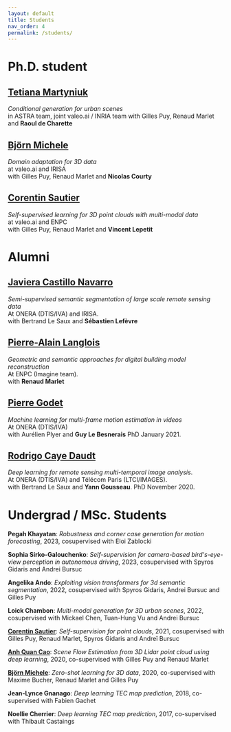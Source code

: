 ```yaml
---
layout: default
title: Students
nav_order: 4
permalink: /students/
---
```


# Ph.D. student

## [Tetiana Martyniuk](https://scholar.google.com/citations?user=Ur0vgfMAAAAJ&hl=en)
*Conditional generation for urban scenes* </br>
in ASTRA team, joint valeo.ai / INRIA team
with Gilles Puy, Renaud Marlet and **Raoul de Charette**

## [Björn Michele](https://www.bjoernmichele.com/)
*Domain adaptation for 3D data* <br/>
at valeo.ai and IRISA <br/>
with Gilles Puy, Renaud Marlet and **Nicolas Courty**

## [Corentin Sautier](https://fr.linkedin.com/in/corentin-sautier-74415917b)
*Self-supervised learning for 3D point clouds with multi-modal data* <br/>
at valeo.ai and ENPC <br/>
with Gilles Puy, Renaud Marlet and **Vincent Lepetit**

# Alumni

## [Javiera Castillo Navarro](https://javicastillo.ml/)
*Semi-supervised semantic segmentation of large scale remote sensing data* <br/>
At ONERA (DTIS/IVA) and IRISA. <br/>
with Bertrand Le Saux and **Sébastien Lefèvre**

## [Pierre-Alain Langlois](http://imagine.enpc.fr/~langloip/index.html?page=CV)
*Geometric and semantic approaches for digital building model reconstruction* <br/>
At ENPC (Imagine team). <br/>
with **Renaud Marlet**

## [Pierre Godet](https://pgodet.github.io/)
*Machine learning for multi-frame motion estimation in videos* <br/>
At ONERA (DTIS/IVA) <br/>
with Aurélien Plyer and **Guy Le Besnerais**
PhD January 2021.

## [Rodrigo Caye Daudt](https://rcdaudt.github.io/)
*Deep learning for remote sensing multi-temporal image analysis*. <br/>
At ONERA (DTIS/IVA) and Télécom Paris (LTCI/IMAGES). <br/>
with Bertrand Le Saux and **Yann Gousseau**.
PhD November 2020.


# Undergrad / MSc. Students

**Pegah Khayatan**: *Robustness and corner case generation for motion forecasting*, 2023, cosupervised with Eloi Zablocki

**Sophia Sirko-Galouchenko**: *Self-supervision for camera-based bird's-eye-view perception in autonomous driving*, 2023, cosupervised with Spyros Gidaris and Andrei Bursuc

**Angelika Ando**: *Exploiting vision transformers for 3d semantic segmentation*, 2022, cosupervised with Spyros Gidaris, Andrei Bursuc and Gilles Puy

**Loick Chambon**: *Multi-modal generation for 3D urban scenes*, 2022, cosupervised with Mickael Chen, Tuan-Hung Vu and Andrei Bursuc

[**Corentin Sautier**](https://fr.linkedin.com/in/corentin-sautier-74415917b): *Self-supervision for point clouds*, 2021, cosupervised with Gilles Puy, Renaud Marlet, Spyros Gidaris and Andreï Bursuc

[**Anh Quan Cao**](https://anhquancao.github.io/): *Scene Flow Estimation from 3D Lidar point cloud using deep learning*, 2020, co-supervised with Gilles Puy and Renaud Marlet

[**Björn Michele**](https://www.bjoernmichele.com/): *Zero-shot learning for 3D data*, 2020, co-supervised with Maxime Bucher, Renaud Marlet and Gilles Puy

**Jean-Lynce Gnanago**: *Deep learning TEC map prediction*, 2018, co-supervised with Fabien Gachet

**Noellie Cherrier**: *Deep learning TEC map prediction*, 2017, co-supervised with Thibault Castaings
